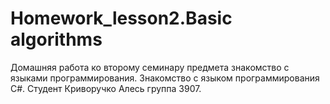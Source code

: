 # Homework_lesson2.Basic algorithms

Домашняя работа ко второму семинару предмета знакомство с языками программирования. Знакомство с языком программирования C#.
Студент Криворучко Алесь группа 3907.
